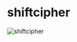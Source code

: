 # shiftcipher
![shiftcipher](https://user-images.githubusercontent.com/8667330/93779987-ca038400-fc51-11ea-9c5f-7138e450ee31.png)
